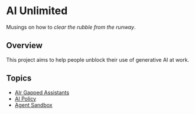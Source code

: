 # AI Unlimited

Musings on how to *clear the rubble from the runway*.

## Overview

This project aims to help people unblock their use of generative AI at work.

## Topics

- [AIr Gapped Assistants](./air-gapped-assistant/README.md)
- [AI Policy](./ai-policy/README.md)
- [Agent Sandbox](./agent-sandbox/README.md)



